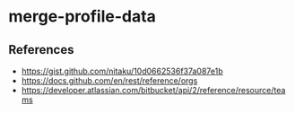 # merge-profile-data


## References

- https://gist.github.com/nitaku/10d0662536f37a087e1b  
- https://docs.github.com/en/rest/reference/orgs
- https://developer.atlassian.com/bitbucket/api/2/reference/resource/teams  